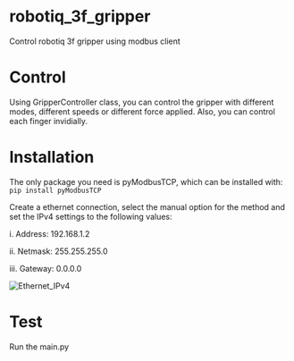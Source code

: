 # robotiq_3f_gripper
Control robotiq 3f gripper using modbus client

# Control
Using GripperController class, you can control the gripper with different modes, different speeds or different force applied. 
Also, you can control each finger invidially.

# Installation
The only package you need is pyModbusTCP, which can be installed with: `pip install pyModbusTCP`

Create a ethernet connection, select the manual option for the method and set the IPv4 settings to the following values:

i. Address: 192.168.1.2

ii. Netmask: 255.255.255.0

iii. Gateway: 0.0.0.0

![Ethernet_IPv4](https://github.com/baha2r/robotiq_3f_gripper/assets/75396051/2caa843d-18e1-429f-a00c-29b129244c32)

# Test
Run the main.py
